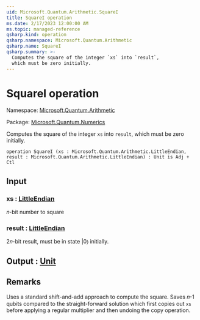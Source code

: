 ```yaml
---
uid: Microsoft.Quantum.Arithmetic.SquareI
title: SquareI operation
ms.date: 2/17/2023 12:00:00 AM
ms.topic: managed-reference
qsharp.kind: operation
qsharp.namespace: Microsoft.Quantum.Arithmetic
qsharp.name: SquareI
qsharp.summary: >-
  Computes the square of the integer `xs` into `result`,
  which must be zero initially.
---
```


# SquareI operation

Namespace: [Microsoft.Quantum.Arithmetic](xref:Microsoft.Quantum.Arithmetic)

Package: [Microsoft.Quantum.Numerics](https://nuget.org/packages/Microsoft.Quantum.Numerics)


Computes the square of the integer `xs` into `result`,which must be zero initially.

```qsharp
operation SquareI (xs : Microsoft.Quantum.Arithmetic.LittleEndian, result : Microsoft.Quantum.Arithmetic.LittleEndian) : Unit is Adj + Ctl
```


## Input

### xs : [LittleEndian](xref:Microsoft.Quantum.Arithmetic.LittleEndian)

𝑛-bit number to square


### result : [LittleEndian](xref:Microsoft.Quantum.Arithmetic.LittleEndian)

2𝑛-bit result, must be in state |0⟩ initially.



## Output : [Unit](xref:microsoft.quantum.qsharp.valueliterals#unit-literal)



## Remarks

Uses a standard shift-and-add approach to compute the square. Saves𝑛-1 qubits compared to the straight-forward solution which firstcopies out `xs` before applying a regular multiplier and then undoingthe copy operation.